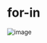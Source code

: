 # for-in
![image](https://user-images.githubusercontent.com/108763119/180066426-2ddf5c91-86bf-4fc4-b056-9324fce04098.png)
